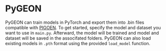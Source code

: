 # PyGEON

PyGEON can train models in PyTorch and export them into .bin files compatible with [PIGOEN](https://github.com/chart21/hpmpc/tree/NN).
To get started, specify the model and dataset you want to use in `main.py`. Afterward, the model will be trained and model and dataset will be saved in the associfated folders. PyGEON can also load existing models in `.pth` format using the provided `load_model` function.
